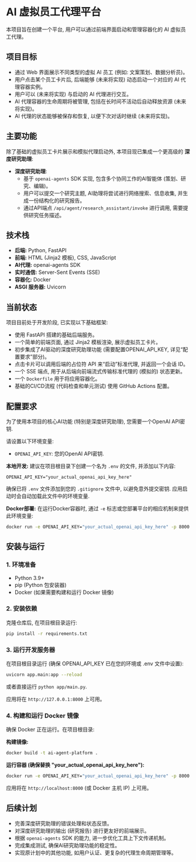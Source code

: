 # AI 虚拟员工代理平台

本项目旨在创建一个平台, 用户可以通过前端界面启动和管理容器化的 AI 虚拟员工代理。

## 项目目标

*   通过 Web 界面展示不同类型的虚拟 AI 员工 (例如: 文案策划、数据分析员)。
*   用户点击某个员工卡片后, 后端能够 (未来将实现) 动态启动一个对应的 AI 代理容器实例。
*   用户可以 (未来将实现) 与启动的 AI 代理进行交互。
*   AI 代理容器的生命周期将被管理, 包括在长时间不活动后自动释放资源 (未来将实现)。
*   AI 代理的状态能够被保存和恢复, 以便下次对话时继续 (未来将实现)。

## 主要功能

除了基础的虚拟员工卡片展示和模拟代理启动外, 本项目现已集成一个更高级的 **深度研究助理**:

*   **深度研究助理**:
    *   基于 `openai-agents` SDK 实现, 包含多个协同工作的AI智能体 (策划、研究、编辑)。
    *   用户可以提交一个研究主题, AI助理将尝试进行网络搜索、信息收集, 并生成一份结构化的研究报告。
    *   通过API端点 `/api/agent/research_assistant/invoke` 进行调用, 需要提供研究任务描述。

## 技术栈

*   **后端:** Python, FastAPI
*   **前端:** HTML (Jinja2 模板), CSS, JavaScript
*   **AI代理:** openai-agents SDK
*   **实时通信:** Server-Sent Events (SSE)
*   **容器化:** Docker
*   **ASGI 服务器:** Uvicorn

## 当前状态

项目目前处于开发阶段, 已实现以下基础框架:
*   使用 FastAPI 搭建的基础后端服务。
*   一个简单的前端页面, 通过 Jinja2 模板渲染, 展示虚拟员工卡片。
*   初步集成了AI驱动的深度研究助理功能 (需要配置OPENAI_API_KEY, 详见“配置要求”部分)。
*   点击卡片可以调用后端的占位符 API 来“启动”标准代理, 并返回一个会话 ID。
*   一个 SSE 端点, 用于从后端向前端流式传输标准代理的 (模拟的) 状态更新。
*   一个 `Dockerfile` 用于将应用容器化。
*   基础的CI/CD流程 (代码检查和单元测试) 使用 GitHub Actions 配置。

## 配置要求

为了使用本项目的核心AI功能 (特别是深度研究助理), 您需要一个OpenAI API密钥.

请设置以下环境变量:
- `OPENAI_API_KEY`: 您的OpenAI API密钥.

**本地开发:**
建议在项目根目录下创建一个名为 `.env` 的文件, 并添加以下内容:
```
OPENAI_API_KEY="your_actual_openai_api_key_here"
```
确保已将 `.env` 文件添加到您的 `.gitignore` 文件中, 以避免意外提交密钥. 应用启动时会自动加载此文件中的环境变量.

**Docker部署:**
在运行Docker容器时, 通过 `-e` 标志或您部署平台的相应机制来提供此环境变量:
```bash
docker run -e OPENAI_API_KEY="your_actual_openai_api_key_here" -p 8000:8000 ai-agent-platform
```

## 安装与运行

### 1. 环境准备

*   Python 3.9+
*   pip (Python 包安装器)
*   Docker (如果需要构建和运行 Docker 镜像)

### 2. 安装依赖

克隆仓库后, 在项目根目录运行:

```bash
pip install -r requirements.txt
```

### 3. 运行开发服务器

在项目根目录运行 (确保 OPENAI_API_KEY 已在您的环境或 .env 文件中设置):

```bash
uvicorn app.main:app --reload
```
或者直接运行 `python app/main.py`.

应用将在 `http://127.0.0.1:8000` 上可用。

### 4. 构建和运行 Docker 镜像

确保 Docker 正在运行。在项目根目录:

**构建镜像:**
```bash
docker build -t ai-agent-platform .
```

**运行容器 (确保替换 "your_actual_openai_api_key_here"):**
```bash
docker run -e OPENAI_API_KEY="your_actual_openai_api_key_here" -p 8000:8000 ai-agent-platform
```
应用将在 `http://localhost:8000` (或 Docker 主机 IP) 上可用。

## 后续计划

*   完善深度研究助理的错误处理和状态反馈。
*   对深度研究助理的输出 (研究报告) 进行更友好的前端展示。
*   根据 `openai-agents` SDK 的能力, 进一步优化工具上下文传递机制。
*   完成集成测试, 确保AI研究助理功能的稳定性。
*   实现原计划中的其他功能, 如用户认证、更复杂的代理生命周期管理等。
